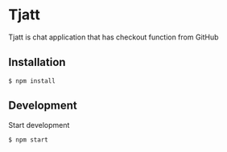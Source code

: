 # Tjatt
Tjatt is chat application that has checkout function from GitHub

## Installation

```
$ npm install
```
## Development

Start development

```
$ npm start
```
